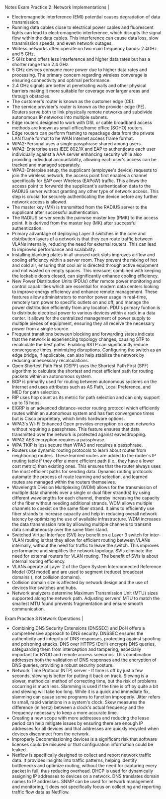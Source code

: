  Notes Exam Practice 2: Network Implementations |
 
- Electromagnetic interference (EMI) potential causes degradation of data transmission.
- Running data cables close to electrical power cables and fluorescent lights can lead to electromagnetic interference, which disrupts the signal flow within the data cables. This interference can cause data loss, slow transmission speeds, and even network outages.
- Wirless networks often operate on two main frequency bands: 2.4GHz and 5 GHz.
- 5 GHz band offers less interference and higher data rates but has a shorter range than 2.4 GHz.
- 5 GHz devices consume more power due to higher data rates and processing. The primary concern regarding wireless converage is ensuring connectivity and optimal performance.
- 2.4 GHz signals are better at penetrating walls and other physical barriers making it more suitable for coverage over larger areas and through obstacles.
- The customer's router is known as the customer edge (CE).
- The service provider's router is known as the provider edge (PE). Routers serve both to link physically remote networks and subdivide autonomous IP networks into multiple subnets.
- Edge routers designed to work with DSL or cable broadband access methods are known as small office/home office (SOHO) routers.
- Edge routers can perform framing to repackage data from the private LAN frame format to he WAN Internet access frame format.
- WPA2-Personal uses a single passphrase shared among users.
- WPA2-Enterprise uses IEEE 802.1X and EAP to authenticate each user individually against a AAA server enhancing security while also providing individual accountablity, allowing each user's access can be tracked and managed separately.
- WPA3-Enterpise setup, the supplicant (employee's device) requests to join the wireless network, the access point first enables a channel specifically for EAP over Wireless (EAPoW) traffic. This allows the access point to forwardd the supplicant's authentication data to the RADIUS server without granting any other type of network access. This step is crucial for securely authenticating the device before any further network access is allowed.
- The master key (MK) is transmitted from the RADIUS server to the supplicant after successful authentication.
- The RADIUS server sends the pairwise master key (PMK) to the access point. It is derived from the master key (MK) after successful authentication.
- Primary advantage of deploying Layer 3 switches in the core and distribution layers of a network is that they can route traffic between VLANs internally, reducing the need for external routers. This can lead to improved performance and scalability.
- Installing blanking plates in all unused rack slots improves airflow and cooling efficiency within a server room. They prevent the mixing of hot and cold air, ensuring that cool air is directed through active equipment and not wasted on empty spaces. This measure, combined with keeping the lockable doors closed, can significantly enhance cooling efficiency.
- New Power Distribution Units (PDUs) offer remote power monitoring and control capabilities which are essential for modern data centers looking to improve energy efficiency and enhance remote management. These features allow administrators to monitor power usage in real-time, remotely turn power to specific outlets on and off, and manage the power distribution efficiently from any location. PDU's primary funtion is to distribute electrical power to various devices within a rack in a data center. It allows for the centralized management of power supply to multiple pieces of equipment, ensuring they all receive the necessary power from a single source.
- Frequent transitions between blocking and forwarding states indicate that the network is experiencing topology changes, causing STP to recalculate the best paths. Enabling RSTP can significantly reduce convergence times, minimizing disruptions. Configuring the switch as an edge bridge, if applicable, can also help stabilize the network by reducing unnecessary recalculations.
- Open Shortest Path First (OSPF)  uses the Shortest Path First (SPF) algorithm to calculate the shortest and most efficient path for routing packets within an autonomous system.
- BGP is primarily used for routing between autonomous systems on the Internet and uses attributes such as AS Path, Local Preference, and MED for path selection.
- RIP uses hop count as its metric for path selection and can only support up to 15 hops.
- EIGRP is an advanced distance-vector routing protocol which efficiently routes within an autonomous system and has fast convergence times but is Cisco proprietary, which limits hardware options.
-  WPA3's Wi-Fi Enhanced Open provides encryption on open networks without requiring a passphrase. This feature ensures that data transmitted over the network is protected against eavesdropping.
-  WPA2 AES encryption requires a passphrase.
-  WPA TKIP is less secure than WPA3 and requires a passphrase.
-  Routers use dynamic routing protocols to learn about routes from neighboring routers. These learned routes are added to the router's IP routing table if they offer a more efficient path (i.e., they have a lower cost metric) than existing ones. This ensures that the router always uses the most efficient paths for sending data. Dynamic routing protocols automate the process of route learning and selection, and learned routes are managed within the routers themselves.
-  Wavelength Division Multiplexing (WDM) allows for the transmission of multiple data channels over a single or dual fiber strand(s) by using different wavelengths for each channel, thereby increasing the capacity of the fiber without needing additional strands. WDM allows multiple channels to coexist on the same fiber strand. It aims to efficiently use fiber strands to increase capacity and help in reducing overall network latency by optimizing the use of available infrastructure. WDM increases the data transmission rate by alllowing multiple channels to transmit data simultaneously over the same fiber stand.
-  Switched Virtual Interface (SVI) key benefit on a Layer 3 switch for inter-VLAN routing is that they allow for efficient routing between VLANs internally, without the need for traffic to leave the switch. This improves performance and simplifies the network topology. SVIs eliminate the need for external routers for VLAN routing. The benefit of SVIs is about internal routing efficiency.
-  VLANs operate at Layer 2 of the Open System Interconnected Reference Model (OSI model) and are used to segment (reduce) broadcast domains (, not collision domains).
-  Collision domain size is affected by network design and the use of devices like switches and hubs.
-  Network analyzers determine Maximum Transmission Unit (MTU) sizes supported along the network path. Adjusting servers' MTU to match the smallest MTU found prevents fragmentation and ensure smooth communication.

  Exam Practice 3 Network Operations |
  
-  Combining DNS Security Extensions (DNSSEC) and DoH offers a comprehensive approach to DNS security. DNSSEC ensures the authenticity and integrity of DNS responses, protecting against spoofing and poisoning attacks. DNS over HTTPS (DoH) encrypts DNS queries, safeguarding them from interception and tampering, especially important for BYOD and remote access scenarios. This combination addresses both the validation of DNS responses and the encryption of DNS queries, providing a robust security posture.
- Network Time Protocol (NTP) server - If time is off by just a few seconds, slewing is better for putting it back on track. Slewing is a slower, methodical method of correcting time, but the risk of problems occurring is much less. Slamming is used if the time is off by quite a bit and slewing will take too long. While it is a quick and immediate fix, slamming can cause some programs to function improperly. Jitter refers to small, rapid variations in a system's clock. Skew measures the difference (in hertz) between a clock's actual frequency and the frequency necessary to keep a more accurate time.
-  Creating a new scope with more addresses and reducing the lease period can help mitigate issues by ensuring there are enough IP addresses for all devices and that addresses are quickly recycled when devices disconnect from the network.
-  Improperly Decommissioning devices is a significant risk that software licenses could be misused or that configuration information could be leaked.
-  Netflow is specifically designed to collect and report network traffic data. It provides insights into traffic patterns, helping identify bottlenecks and optimize routing, without the need for capturing every packet in full, thus reducing overhead. DHCP is used for dynamically assigning IP addresses to devices on a network. DNS translates domain names to IP addresses. SNMP can be used for network management and monitoring, it does not specifically focus on collecting and reporting traffic flow data as NetFlow.
